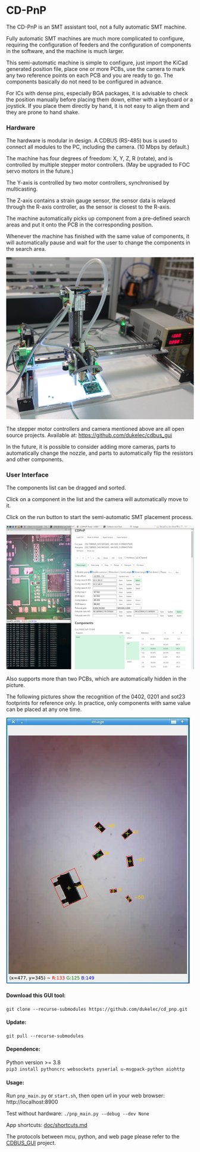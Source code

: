 CD-PnP
=======================================

The CD-PnP is an SMT assistant tool, not a fully automatic SMT machine.

Fully automatic SMT machines are much more complicated to configure,
requiring the configuration of feeders and the configuration of components in the software,
and the machine is much larger.

This semi-automatic machine is simple to configure, just import the KiCad generated position file,
place one or more PCBs, use the camera to mark any two reference points on each PCB and you are ready to go.
The components basically do not need to be configured in advance. 

For ICs with dense pins, especially BGA packages,
it is advisable to check the position manually before placing them down, either with a keyboard or a joystick.
If you place them directly by hand, it is not easy to align them and they are prone to hand shake.


### Hardware

The hardware is modular in design. A CDBUS (RS-485) bus is used to connect all modules to the PC, including the camera. (10 Mbps by default.)

The machine has four degrees of freedom: X, Y, Z, R (rotate), and is controlled by multiple stepper motor controllers.
(May be upgraded to FOC servo motors in the future.)

The Y-axis is controlled by two motor controllers, synchronised by multicasting.

The Z-axis contains a strain gauge sensor, the sensor data is relayed through the R-axis controller, as the sensor is closest to the R-axis.

The machine automatically picks up component from a pre-defined search areas and put it onto the PCB in the corresponding position.

Whenever the machine has finished with the same value of components,
it will automatically pause and wait for the user to change the components in the search area.

<img src="doc/hardware.jpg">  

The stepper motor controllers and camera mentioned above are all open source projects.
Available at: https://github.com/dukelec/cdbus_gui

In the future, it is possible to consider adding more cameras, parts to automatically change the nozzle,
and parts to automatically flip the resistors and other components.


### User Interface

The components list can be dragged and sorted.

Click on a component in the list and the camera will automatically move to it.

Click on the run button to start the semi-automatic SMT placement process.

<img src="doc/software.jpg">  

Also supports more than two PCBs, which are automatically hidden in the picture.

The following pictures show the recognition of the 0402, 0201 and sot23 footprints for reference only.
In practice, only components with same value can be placed at any one time.

<img src="doc/cv.jpg">  


#### Download this GUI tool:
`git clone --recurse-submodules https://github.com/dukelec/cd_pnp.git`

#### Update:
`git pull --recurse-submodules`


#### Dependence:
Python version >= 3.8  
`pip3 install pythoncrc websockets pyserial u-msgpack-python aiohttp`

#### Usage:
Run `pnp_main.py` or `start.sh`, then open url in your web browser: http://localhost:8900

Test without hardware: `./pnp_main.py --debug --dev None`

App shortcuts: [doc/shortcuts.md](doc/shortcuts.md)

The protocols between mcu, python, and web page please refer to the [CDBUS_GUI](https://github.com/dukelec/cdbus_gui) project.

